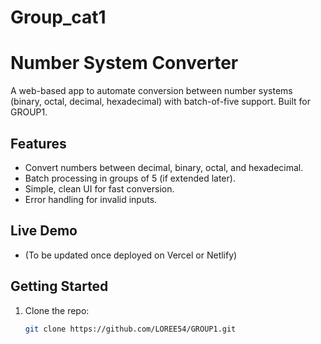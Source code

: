 # Group_cat1

# Number System Converter

A web-based app to automate conversion between number systems (binary, octal, decimal, hexadecimal) with batch-of-five support. Built for GROUP1.

## Features
- Convert numbers between decimal, binary, octal, and hexadecimal.
- Batch processing in groups of 5 (if extended later).
- Simple, clean UI for fast conversion.
- Error handling for invalid inputs.

## Live Demo
- (To be updated once deployed on Vercel or Netlify)

## Getting Started
1. Clone the repo:
   ```bash
   git clone https://github.com/LOREE54/GROUP1.git
